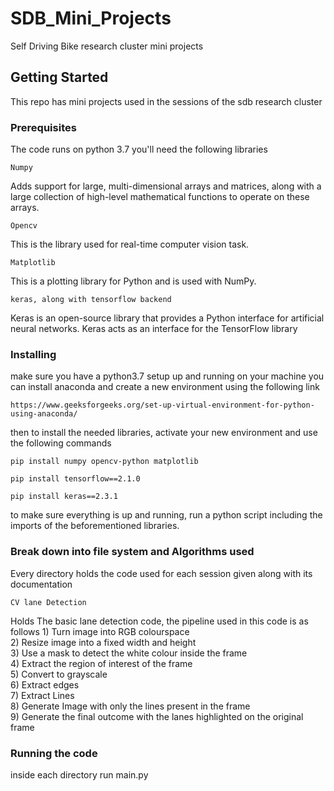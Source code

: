 # SDB_Mini_Projects
Self Driving Bike research cluster mini projects

## Getting Started

This repo has mini projects used in the sessions of the sdb research cluster

### Prerequisites

The code runs on python 3.7
you'll need the following libraries

```
Numpy
```
Adds support for large, multi-dimensional arrays and matrices, along with a large collection of high-level mathematical functions to operate on these arrays.

```
Opencv
```
This is the library used for real-time computer vision task.

```
Matplotlib 
```
This is a plotting library for Python and is used with NumPy.


```
keras, along with tensorflow backend
```
Keras is an open-source library that provides a Python interface for artificial neural networks. Keras acts as an interface for the TensorFlow library

### Installing



make sure you have a python3.7 setup up and running on your machine
you can install anaconda and create a new environment using the following link
```
https://www.geeksforgeeks.org/set-up-virtual-environment-for-python-using-anaconda/
```

then to install the needed libraries, activate your new environment and use the following commands

```
pip install numpy opencv-python matplotlib
```

```
pip install tensorflow==2.1.0
```

```
pip install keras==2.3.1
```



to make sure everything is up and running, run a python script including the imports of the beforementioned libraries.


### Break down into file system and Algorithms used

Every directory holds the code used for each session given along with its documentation

```
CV lane Detection
```
Holds The basic lane detection code, the pipeline used in this code is as follows 
                1) Turn image into RGB colourspace <br/>
                2) Resize image into a fixed width and height <br/>
                3) Use a mask to detect the white colour inside the frame <br/>
                4) Extract the region of interest of the frame <br/>
                5) Convert to grayscale <br/>
                6) Extract edges  <br/>
                7) Extract Lines <br/>
                8) Generate Image with only the lines present in the frame <br/>
                9) Generate the final outcome with the lanes highlighted on the original frame <br/>


### Running the code

inside each directory run main.py





